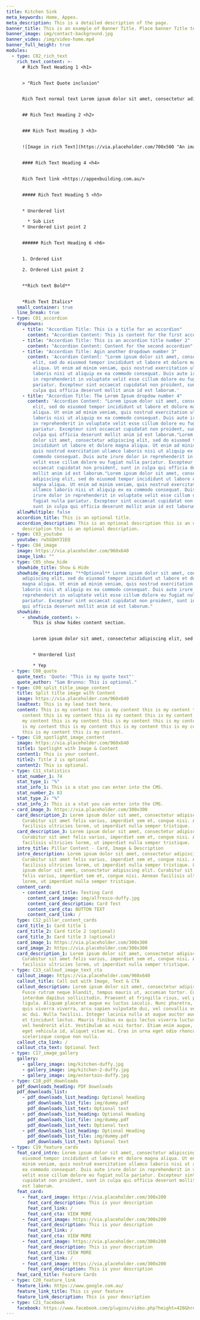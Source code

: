 ```yaml
---
title: Kitchen Sink
meta_keywords: Home, Appex.
meta_description: This is a detailed description of the page.
banner_title: This is an example of Banner Title. Place banner Title text here
banner_image: img/contact-background.jpg
banner_video: /img/video-home.mp4
banner_full_height: true
modules:
  - type: C02_rich_text
    rich_text_content: >-
      # Rich Text Heading 1 <h1>


      > "Rich Text Quote inclusion" 


      Rich Text normal text Lorem ipsum dolor sit amet, consectetur adipiscing elit, sed do eiusmod tempor incididunt ut labore et dolore magna aliqua. Ut enim ad minim veniam, quis nostrud exercitation ullamco laboris nisi ut aliquip ex ea commodo consequat. Duis aute irure dolor in reprehenderit in voluptate velit esse cillum dolore eu fugiat nulla pariatur. Excepteur sint occaecat cupidatat non proident, sunt in culpa qui officia deserunt mollit anim id est laborum.


      ## Rich Text Heading 2 <h2>


      ### Rich Text Heading 3 <h3>


      ![Image in rich Text](https://via.placeholder.com/700x500 "An image of a skyline ")


      #### Rich Text Heading 4 <h4>


      Rich Text link <https://appexbuilding.com.au/>


      ##### Rich Text Heading 5 <h5>


      * Unordered list

        * Sub List
      * Unordered List point 2


      ###### Rich Text Heading 6 <h6>


      1. Ordered List

      2. Ordered List point 2


      **Rich text Bold**


      *Rich Text Italics*
    small_container: true
    line_break: true
  - type: C01_accordion
    dropdowns:
      - title: "Accordion Title: This is a title for an accordion"
        content: "Accordion Content: This is content for the first accordion"
      - title: "Accordion Title: This is an accordion title number 2"
        content: "Accordion Content: Content for the second accordion"
      - title: "Accordion Title: Agin another dropdown number 3"
        content: 'Accordion Content: "Lorem ipsum dolor sit amet, consectetur adipiscing
          elit, sed do eiusmod tempor incididunt ut labore et dolore magna
          aliqua. Ut enim ad minim veniam, quis nostrud exercitation ullamco
          laboris nisi ut aliquip ex ea commodo consequat. Duis aute irure dolor
          in reprehenderit in voluptate velit esse cillum dolore eu fugiat nulla
          pariatur. Excepteur sint occaecat cupidatat non proident, sunt in
          culpa qui officia deserunt mollit anim id est laborum.'
      - title: "Accordion Title: The Lorem Ipsum dropdow number 4"
        content: 'Accordion Content: "Lorem ipsum dolor sit amet, consectetur adipiscing
          elit, sed do eiusmod tempor incididunt ut labore et dolore magna
          aliqua. Ut enim ad minim veniam, quis nostrud exercitation ullamco
          laboris nisi ut aliquip ex ea commodo consequat. Duis aute irure dolor
          in reprehenderit in voluptate velit esse cillum dolore eu fugiat nulla
          pariatur. Excepteur sint occaecat cupidatat non proident, sunt in
          culpa qui officia deserunt mollit anim id est laborum."Lorem ipsum
          dolor sit amet, consectetur adipiscing elit, sed do eiusmod tempor
          incididunt ut labore et dolore magna aliqua. Ut enim ad minim veniam,
          quis nostrud exercitation ullamco laboris nisi ut aliquip ex ea
          commodo consequat. Duis aute irure dolor in reprehenderit in voluptate
          velit esse cillum dolore eu fugiat nulla pariatur. Excepteur sint
          occaecat cupidatat non proident, sunt in culpa qui officia deserunt
          mollit anim id est laborum."Lorem ipsum dolor sit amet, consectetur
          adipiscing elit, sed do eiusmod tempor incididunt ut labore et dolore
          magna aliqua. Ut enim ad minim veniam, quis nostrud exercitation
          ullamco laboris nisi ut aliquip ex ea commodo consequat. Duis aute
          irure dolor in reprehenderit in voluptate velit esse cillum dolore eu
          fugiat nulla pariatur. Excepteur sint occaecat cupidatat non proident,
          sunt in culpa qui officia deserunt mollit anim id est laborum.'
    allowMultiple: false
    accordion_title: This is an optional title.
    accordion_description: This is an optional description this is an optional
      description this is an optional description.
  - type: C03_youtube
    youtube: rwSGQmY31EQ
  - type: C04_image
    image: https://via.placeholder.com/960x640
    image_link: ""
  - type: C05_show_hide
    showhide_title: Show & Hide
    showhide_description: "**Optional** Lorem ipsum dolor sit amet, consectetur
      adipiscing elit, sed do eiusmod tempor incididunt ut labore et dolore
      magna aliqua. Ut enim ad minim veniam, quis nostrud exercitation ullamco
      laboris nisi ut aliquip ex ea commodo consequat. Duis aute irure dolor in
      reprehenderit in voluptate velit esse cillum dolore eu fugiat nulla
      pariatur. Excepteur sint occaecat cupidatat non proident, sunt in culpa
      qui officia deserunt mollit anim id est laborum."
    showhide:
      - showhide_content: >-
          This is show hides content section.


          Lorem ipsum dolor sit amet, consectetur adipiscing elit, sed do eiusmod tempor incididunt ut labore et dolore magna aliqua. Ut enim ad minim veniam, quis nostrud exercitation ullamco laboris nisi ut aliquip ex ea commodo consequat. Duis aute irure dolor in reprehenderit in voluptate velit esse cillum dolore eu fugiat nulla pariatur. Excepteur sint occaecat cupidatat non proident, sunt in culpa qui officia deserunt mollit anim id est laborum.


          * Unordered list

          * Yep
  - type: C08_quote
    quote_text: 'Quote: "This is my quote text"'
    quote_author: "Sam Brunno: This is optional."
  - type: C09_split_title_image_content
    title: Split title image with Content
    image: https://via.placeholder.com/960x640
    leadtext: This is my lead text here.
    content: This is my content this is my content this is my content this is my
      content this is my content this is my content this is my content this is
      my content this is my content this is my content this is my content this
      is my content this is my content this is my content this is my content
      this is my content this is my content.
  - type: C10_spotlight_image_content
    image: https://via.placeholder.com/960x640
    title1: Spotlight with Image & Content
    content1: This is your content.
    title2: Title 2 is optional
    content2: This is optional.
  - type: C11_statistics
    stat_number_1: 74
    stat_type_1: "%"
    stat_info_1: This is a stat you can enter into the CMS.
    stat_number_2: 83
    stat_type_2: "%"
    stat_info_2: This is a stat you can enter into the CMS.
  - card_image_3: https://via.placeholder.com/300x300
    card_description_2: Lorem ipsum dolor sit amet, consectetur adipiscing elit.
      Curabitur sit amet felis varius, imperdiet sem et, congue nisi. Aenean
      facilisis ultricies lorem, ut imperdiet nulla semper tristique.
    card_description_3: Lorem ipsum dolor sit amet, consectetur adipiscing elit.
      Curabitur sit amet felis varius, imperdiet sem et, congue nisi. Aenean
      facilisis ultricies lorem, ut imperdiet nulla semper tristique.
    intro_title: Pillar Content - Card, Image & Description
    intro_description: Lorem ipsum dolor sit amet, consectetur adipiscing elit.
      Curabitur sit amet felis varius, imperdiet sem et, congue nisi. Aenean
      facilisis ultricies lorem, ut imperdiet nulla semper tristique. Lorem
      ipsum dolor sit amet, consectetur adipiscing elit. Curabitur sit amet
      felis varius, imperdiet sem et, congue nisi. Aenean facilisis ultricies
      lorem, ut imperdiet nulla semper tristique.
    content_card:
      - content_card_title: Testing Card
        content_card_image: img/alfresco-duffy.jpg
        content_card_description: Card Test
        content_card_cta: BUTTON TEXT
        content_card_link: /
    type: C12_pillar_content_cards
    card_title_1: Card title 1
    card_title_2: Card title 2 (optional)
    card_title_3: Card title 3 (optional)
    card_image_1: https://via.placeholder.com/300x300
    card_image_2: https://via.placeholder.com/300x300
    card_description_1: Lorem ipsum dolor sit amet, consectetur adipiscing elit.
      Curabitur sit amet felis varius, imperdiet sem et, congue nisi. Aenean
      facilisis ultricies lorem, ut imperdiet nulla semper tristique.
  - type: C13_callout_image_text_cta
    callout_image: https://via.placeholder.com/960x640
    callout_title: Call out with Image, Text & CTA
    callout_description: Lorem ipsum dolor sit amet, consectetur adipiscing elit.
      Fusce rutrum neque blandit, tempus mauris ut, accumsan tortor. Curabitur
      interdum dapibus sollicitudin. Praesent at fringilla risus, vel pharetra
      ligula. Aliquam placerat augue eu luctus iaculis. Nunc pharetra, libero
      quis viverra viverra, arcu sapien vulputate dui, vel convallis velit purus
      ac dui. Nulla facilisi. Integer lacinia nulla at augue auctor auctor. Cras
      et tincidunt lectus. Mauris finibus ex quis lectus viverra luctus. Fusce
      vel hendrerit elit. Vestibulum ac nisi tortor. Etiam enim augue, porttitor
      eget vehicula id, aliquet vitae mi. Cras in urna eget odio rhoncus
      scelerisque congue non nulla.
    callout_cta_link: /
    callout_cta_text: Optional Text
  - type: C17_image_gallery
    gallery:
      - gallery_image: img/kitchen-duffy.jpg
      - gallery_image: img/kitchen-2-duffy.jpg
      - gallery_image: img/entertain-duffy.jpg
  - type: C18_pdf_downloads
    pdf_downloads_heading: PDF Downloads
    pdf_downloads_list:
      - pdf_downloads_list_heading: Optional heading
        pdf_downloads_list_file: img/dummy.pdf
        pdf_downloads_list_text: Optional text
      - pdf_downloads_list_heading: Optional Heading
        pdf_downloads_list_file: img/dummy.pdf
        pdf_downloads_list_text: Optional text
      - pdf_downloads_list_heading: Optional Heading
        pdf_downloads_list_file: img/dummy.pdf
        pdf_downloads_list_text: Optional text
  - type: C19_feature_cards
    feat_card_intro: Lorem ipsum dolor sit amet, consectetur adipiscing elit, sed do
      eiusmod tempor incididunt ut labore et dolore magna aliqua. Ut enim ad
      minim veniam, quis nostrud exercitation ullamco laboris nisi ut aliquip ex
      ea commodo consequat. Duis aute irure dolor in reprehenderit in voluptate
      velit esse cillum dolore eu fugiat nulla pariatur. Excepteur sint occaecat
      cupidatat non proident, sunt in culpa qui officia deserunt mollit anim id
      est laborum.
    feat_card:
      - feat_card_image: https://via.placeholder.com/300x200
        feat_card_description: This is your description
        feat_card_link: /
        feat_card_cta: VIEW MORE
      - feat_card_image: https://via.placeholder.com/300x200
        feat_card_description: This is your description
        feat_card_link: /
        feat_card_cta: VIEW MORE
      - feat_card_image: https://via.placeholder.com/300x200
        feat_card_description: This is your description
        feat_card_cta: VIEW MORE
        feat_card_link: /
      - feat_card_image: https://via.placeholder.com/300x200
        feat_card_description: This is your description
    feat_card_title: Feature Cards
  - type: C20_feature_link
    feature_link: https://www.google.com.au/
    feature_link_title: This is your feature
    feature_link_description: This is your description
  - type: C21_facebook
    facebook: https://www.facebook.com/plugins/video.php?height=420&href=https%3A%2F%2Fwww.facebook.com%2Fpetermorrellcanberra%2Fvideos%2F338542794245940%2F&show_text=false&width=560
---
```


